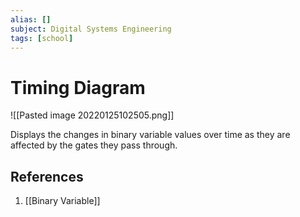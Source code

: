 ```yaml
---
alias: []
subject: Digital Systems Engineering
tags: [school]
---
```

# Timing Diagram


![[Pasted image 20220125102505.png]]

Displays the changes in binary variable values over time as they are affected by the gates they pass through.

## References
1. [[Binary Variable]]